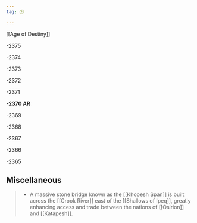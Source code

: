 ```yaml
---
tag: 🕛

---
```

[[Age of Destiny]]


-2375

-2374

-2373

-2372

-2371

**-2370 AR**

-2369

-2368

-2367

-2366

-2365



## Miscellaneous

>  - A massive stone bridge known as the [[Khopesh Span]] is built across the [[Crook River]] east of the [[Shallows of Ipeq]], greatly enhancing access and trade between the nations of [[Osirion]] and [[Katapesh]].






